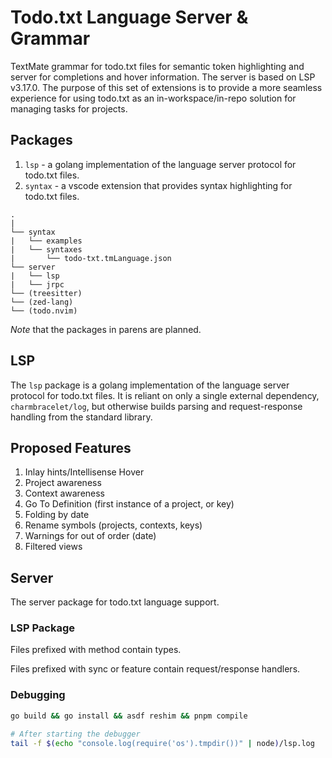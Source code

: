 # Todo.txt Language Server & Grammar

TextMate grammar for todo.txt files for semantic token highlighting and server
for completions and hover information. The server is based on LSP v3.17.0. The
purpose of this set of extensions is to provide a more seamless experience for
using todo.txt as an in-workspace/in-repo solution for managing tasks for
projects.

## Packages

1. `lsp` - a golang implementation of the language server protocol for todo.txt
files.
2. `syntax` - a vscode extension that provides syntax highlighting for
todo.txt files.

```plaintext
.
|
└── syntax
|   └── examples
|   └── syntaxes
|       └── todo-txt.tmLanguage.json
└── server
|   └── lsp
|   └── jrpc
└── (treesitter)
└── (zed-lang)
└── (todo.nvim)
```

*Note* that the packages in parens are planned.

## LSP

The `lsp` package is a golang implementation of the language server protocol for
todo.txt files. It is reliant on only a single external dependency, `charmbracelet/log`,
but otherwise builds parsing and request-response handling from the standard library.

## Proposed Features

1. Inlay hints/Intellisense
   Hover
2. Project awareness
3. Context awareness
4. Go To Definition (first instance of a project, or key)
5. Folding by date
6. Rename symbols (projects, contexts, keys)
7. Warnings for out of order (date)
8. Filtered views

## Server

The server package for todo.txt language support.

### LSP Package

Files prefixed with method contain types.

Files prefixed with sync or feature contain request/response handlers.

### Debugging

```bash
go build && go install && asdf reshim && pnpm compile

# After starting the debugger
tail -f $(echo "console.log(require('os').tmpdir())" | node)/lsp.log
```
